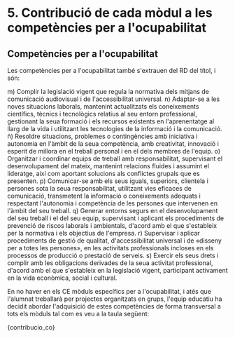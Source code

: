 # 5. Contribució de cada mòdul a les competències per a l'ocupabilitat

## Competències per a l'ocupabilitat

Les competències per a l'ocupabilitat també s'extrauen del RD del títol, i són:

<!-- NOTA: Al BOE posa "vidas" en lloc de "vias". Errata?-->

<!-- PER A DAW

* **t)** Establir vies eficaces de relació professional i comunicació amb els seus superiors, companys i subordinats, respectant l'autonomia i les competències de les diferents persones.
* **u)** Liderar situacions col·lectives que es puguen produir, mitjançant conflictes personals i laborals, contribuint a lestabliment dun ambient de treball agradable, actuant en tot moment de forma respectuosa i tolerant.
* **v)** Gestionar la seva carrera professional, analitzant les oportunitats docupació, autoocupació i daprenentatge.
* **w)** Mantenir l'esperit d'innovació i actualització en l'àmbit de la seva feina per adaptar-se als canvis tecnològics i organitzatius del seu entorn professional.
* **x)** Crear i gestionar una petita empresa, realitzant un estudi de viabilitat de productes, de planificació de la producció i de comercialització.
* **y)** Participar de manera activa en la vida econòmica, social i cultural, amb una actitud crítica i responsable.


o) Gestionar i/o realitzar el manteniment dels recursos de la seua àrea en funció de les càrregues de treball i el pla de manteniment.

p) Adaptar-se a les noves situacions laborals, mantenint actualitzats els coneixements científics, tècnics i tecnològics relatius al seu entorn professional, gestionant la seua formació i els recursos existents en l'aprenentatge al llarg de la vida i utilitzant les tecnologies de la informació i la comunicació.

q) Resoldre situacions, problemes o contingències amb iniciativa i autonomia en l'àmbit de la seua competència, amb creativitat, innovació i esperit de millora en el treball personal i en el dels membres de l'equip.

r) Organitzar i coordinar equips de treball, supervisant el desenrotllament d'este, amb responsabilitat, mantenint relacions fluides i assumint el lideratge, així com, aportant solucions als conflictes grupals que es presenten.

s) Comunicar-se amb els seus iguals, superiors, clients i persones sota la seua responsabilitat utilitzant vies eficaces de comunicació, transmetent la informació o coneixements adequats, i respectant l'autonomia i competència de les persones que intervenen en l'àmbit del seu treball.

t) Generar entorns segurs en el desenrotllament del seu treball i el del seu equip, supervisant i aplicant els procediments de prevenció de riscos laborals i ambientals d'acord amb el que s'establix per la normativa i els objectius de l'empresa.

u) Supervisar i aplicar procediments de gestió de qualitat, d'accessibilitat universal i de disseny per a tots, en les activitats professionals incloses en els processos de producció o prestació de servicis.

v) Realitzar la gestió bàsica per a la creació i funcionament d'una petita empresa i tindre iniciativa en la seua activitat professional amb sentit de la responsabilitat social.

x) Exercir els seus drets i complir amb les obligacions derivades de la seua activitat professional, d'acord amb el que s'establix en la legislació vigent, participant activament en la vida econòmica, social i cultural.

PER A ASIX:

15.  Efectuar consultes, dirigint-se a la persona adequada i saber respectar l'autonomia dels subordinats, informant quan siga convenient.
16.  Mantindre l'esperit d'innovació i actualització en l'àmbit del seu treball per a adaptar-se als canvis tecnològics i organitzatius del seu entorn professional.
17.  Liderar situacions col·lectives que es puguen produir, mediant en conflictes personals i laborals, contribuint a l'establiment d'un ambient de treball agradable i actuant en tot moment de manera sincera, respectuosa i tolerant.
18.  Resoldre problemes i prendre decisions individuals, seguint les normes i procediments establits, definits dins de l'àmbit de la seua competència.
19.  Gestionar la seua carrera professional, analitzant les oportunitats d'ocupació, autoocupació i d'aprenentatge.
20.  Participar de manera activa en la vida econòmica, social i cultural amb actitud crítica i responsable.
21.  Crear i gestionar una petita empresa, realitzant un estudi de viabilitat de productes, de planificació de la producció i de comercialització.

m) Organitzar i desenvolupar el treball assignat mantenint unes relacions professionals adequades a l'entorn de treball.
n) Mantindre un esperit constant d'innovació i actualització en l'àmbit del sector informàtic.
ñ) Utilitzar els mitjans de consulta disponibles, seleccionant el més adequat en cada cas, per a resoldre en temps raonable suposats no coneguts i dubtes professionals.
o) Aplicar els protocols i normes de seguretat, qualitat i respecte al medi ambient en les intervencions realitzades.
p) Complir amb els objectius de la producció, col·laborant amb l'equip de treball i actuant conforme als principis de responsabilitat i tolerància. 
q) Adaptar-se a diferents llocs de treball i noves situacions laborals originats per canvis tecnològics i organitzatius en els processos productius. 
r) Resoldre problemes i prendre decisions individuals seguint les normes i procediments establits definits dins de l'àmbit de la seua competència. 
s) Exercir els seus drets i complir amb les obligacions derivades de les relacions laborals, d'acord amb el que s'establix en la legislació vigent. 
t) Gestionar la seua carrera professional, analitzant les oportunitats d'ocupació, autoocupació i aprenentatge. 
u) Crear i gestionar una petita empresa, realitzant un estudi de viabilitat de productes, planificació de la producció i comercialització.
v) Participar de manera activa en la vida econòmica, social i cultural, amb una actitud crítica i responsable.

Per al CE de IA i Big Data
-->
m) Complir la legislació vigent que regula la normativa dels mitjans de comunicació audiovisual i de l'accessibilitat universal.
n) Adaptar-se a les noves situacions laborals, mantenint actualitzats els coneixements científics, tècnics i tecnològics relatius al seu entorn professional, gestionant la seua formació i els recursos existents en l'aprenentatge al llarg de la vida i utilitzant les tecnologies de la informació i la comunicació.
ñ) Resoldre situacions, problemes o contingències amb iniciativa i autonomia en l'àmbit de la seua competència, amb creativitat, innovació i esperit de millora en el treball personal i en el dels membres de l'equip.
o) Organitzar i coordinar equips de treball amb responsabilitat, supervisant el desenvolupament del mateix, mantenint relacions fluides i assumint el lideratge, així com aportant solucions als conflictes grupals que es presenten.
p) Comunicar-se amb els seus iguals, superiors, clientela i persones sota la seua responsabilitat, utilitzant vies eficaces de comunicació, transmetent la informació o coneixements adequats i respectant l'autonomia i competència de les persones que intervenen en l'àmbit del seu treball.
q) Generar entorns segurs en el desenvolupament del seu treball i el del seu equip, supervisant i aplicant els procediments de prevenció de riscos laborals i ambientals, d'acord amb el que s'estableix per la normativa i els objectius de l'empresa.
r) Supervisar i aplicar procediments de gestió de qualitat, d'accessibilitat universal i de «disseny per a totes les persones», en les activitats professionals incloses en els processos de producció o prestació de serveis.
s) Exercir els seus drets i complir amb les obligacions derivades de la seua activitat professional, d'acord amb el que s'estableix en la legislació vigent, participant activament en la vida econòmica, social i cultural.

En no haver en els CE mòduls específics per a l'ocupabilitat, i atés que l'alumnat treballarà per projectes organitzats en grups, l'equip educatiu ha decidit abordar l'adquisició de estes competències de forma transversal a tots els mòduls tal com es veu a la taula següent:

{contribucio_co}

<!-- 
Igual que en l'apartat anterior, és important saber quines competències per a l'ocupabilitat es treballaran en cada un dels mòduls professionals per a poder integrar-les coherentment en la programació. 
Aconsellem treballar les competències per a l'ocupabilitat de manera diferent de les competències professionals. Com que són competències relacionades amb les habilitats  personals i socials de les persones, no tenen una relació directa amb les habilitats específicament professionals i, per tant, no és oportú ponderar el seu pes. Per contra, l'equip educatiu, en funció de la seua experiència, haurà de decidir en quins mòduls es poden treballar estes competències per ser més ajustat a les situacions d'aprenentatge que es plantejaran.

Estes competències, fonamentals per a l'acompliment professional, han d'estar reflectides en rúbriques, llistes de control, autoavaluacions i, en definitiva qualsevol instrument usat per a l'avaluació en els mòduls que les abordaran. Això és important amb l'objectiu d'assegurar que el procés avaluatiu valore tant el desenvolupament tècnic com les actituds i les capacitats necessàries per a una inserció laboral. 
-->

